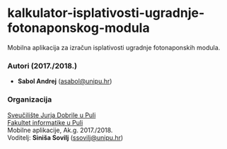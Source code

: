 # kalkulator-isplativosti-ugradnje-fotonaponskog-modula
Mobilna aplikacija za izračun isplativosti ugradnje fotonaponskih modula.

### Autori (2017./2018.)
- **Sabol Andrej** (asabol@unipu.hr)

### Organizacija
[Sveučilište Jurja Dobrile u Puli](http://www.unipu.hr/)   
[Fakultet informatike u Puli](https://fipu.unipu.hr/)  
Mobilne aplikacije, Ak.g. 2017./2018.  
Voditelj: **Siniša Sovilj** (ssovilj@unipu.hr)

